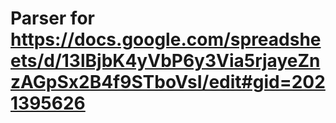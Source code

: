 # Parser for https://docs.google.com/spreadsheets/d/13lBjbK4yVbP6y3Via5rjayeZnzAGpSx2B4f9STboVsI/edit#gid=2021395626
